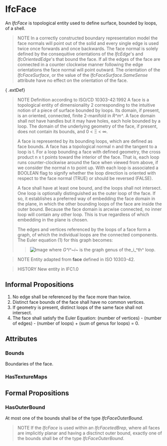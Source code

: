 # IfcFace

An _IfcFace_ is topological entity used to define surface, bounded by loops, of a shell.

> NOTE  In a correctly constructed boundary representation model the face normals will point out of the solid and every single edge is used twice once forwards and once backwards. The face normal is solely defined by the consequitive orientations of the _IfcEdge_'s and _IfcOrientedEdge_'s that bound the face. If all the edges of the face are connected in a counter clockwise manner following the edge orientations the face normal will point outward. The orientation of the _IfcFaceSurface_, or the value of the _IfcFaceSurface.SameSense_ attribute have no effect on the orientation of the face.

{ .extDef}
> NOTE  Definition according to ISO/CD 10303-42:1992
> A face is a topological entity of dimensionality 2 corresponding to the intuitive notion of a piece of surface bounded by loops. Its domain, if present, is an oriented, connected, finite 2-manifold in _R^m^_. A face domain shall not have handles but it may have holes, each hole bounded by a loop. The domain of the underlying geometry of the face, if present, does not contain its bounds, and 0 < &Xi; < &infin;.
>
> A face is represented by its bounding loops, which are defined as face bounds. A face has a topological normal n and the tangent to a loop is t. For a loop bounding a face with defined geometry, the cross product n x t points toward the interior of the face. That is, each loop runs counter-clockwise around the face when viewed from above, if we consider the normal n to point up. With each loop is associated a BOOLEAN flag to signify whether the loop direction is oriented with respect to the face normal (TRUE) or should be reversed (FALSE).
>
> A face shall have at least one bound, and the loops shall not intersect. One loop is optionally distinguished as the outer loop of the face. If so, it establishes a preferred way of embedding the face domain in the plane, in which the other bounding loops of the face are inside the outer bound. Because the face domain is arcwise connected, no inner loop will contain any other loop. This is true regardless of which embedding in the plane is chosen.
>
> The edges and vertices referenced by the loops of a face form a graph, of which the individual loops are the connected components. The Euler equation (1) for this graph becomes:
>> ![Image](../../../../figures/ifcface-math1.gif)
>  where _G^l^~i~_ is the graph genus of the_i_^th^ loop.

> NOTE  Entity adapted from **face** defined in ISO 10303-42.

> HISTORY  New entity in IFC1.0

## Informal Propositions

1. No edge shall be referenced by the face more than twice.
2. Distinct face bounds of the face shall have no common vertices.
3. If geometry is present, distinct loops of the same face shall not intersect.
4. The face shall satisfy the Euler Equation: (number of vertices) - (number of edges) - (number of loops) + (sum of genus for loops) = 0.

## Attributes

### Bounds
Boundaries of the face.

### HasTextureMaps


## Formal Propositions

### HasOuterBound
At most one of the bounds shall be of the type _IfcFaceOuterBound_.
> NOTE  If the _IfcFace_ is used within an _IfcFacetedBrep_, where all faces are implicitly planar and having a disctinct outer bound, exactly one of the bounds shall be of the type _IfcFaceOuterBound_.
